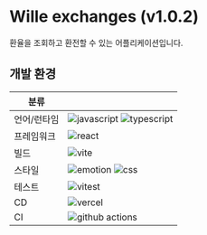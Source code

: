 # Wille exchanges (v1.0.2)

환율을 조회하고 환전할 수 있는 어플리케이션입니다.

## 개발 환경

| 분류        |                                                                                                                                                                                                                                   |
| ----------- | --------------------------------------------------------------------------------------------------------------------------------------------------------------------------------------------------------------------------------- |
| 언어/런타임 | ![javascript](https://img.shields.io/badge/JavaScript-F7DF1E?style=flat-square&logo=JavaScript&logoColor=000000) ![typescript](https://img.shields.io/badge/TypeScript-3178C6?style=flat-square&logo=TypeScript&logoColor=FFFFFF) |
| 프레임워크  | ![react](https://img.shields.io/badge/React-61DAFB?style=flat-square&logo=React&logoColor=000000)                                                                                                                                 |
| 빌드        | ![vite](https://img.shields.io/badge/Vite-646CFF?style=flat-square&logo=Vite&logoColor=FFFFFF)                                                                                                                                    |
| 스타일      | ![emotion](https://img.shields.io/badge/@emotion-DB7093?style=flat-square&logoColor=FFFFFF) ![css](https://img.shields.io/badge/CSS-1572B6?style=flat-square&logo=CSS3&logoColor=FFFFFF)                                          |
| 테스트      | ![vitest](https://img.shields.io/badge/Vitest-6E9F18?style=flat-square&logo=Vitest&logoColor=FFFFFF)                                                                                                                              |
| CD          | ![vercel](https://img.shields.io/badge/Vercel-000000?style=flat-square&logo=Vercel&logoColor=FFFFFF)                                                                                                                              |
| CI          | ![github actions](https://img.shields.io/badge/Actions-2088FF?style=flat-square&logo=githubactions&logoColor=FFFFFF)                                                                                                              |
